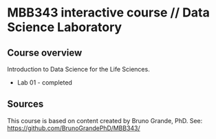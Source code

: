 # MBB343 interactive course // Data Science Laboratory

## Course overview
Introduction to Data Science for the Life Sciences.

- Lab 01 - completed
  
## Sources
This course is based on content created by Bruno Grande, PhD. See: https://github.com/BrunoGrandePhD/MBB343/